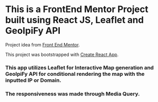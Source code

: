 # This is a FrontEnd Mentor Project built using React JS, Leaflet and GeoIpiFy API

Project idea from [Front End Mentor](https://www.frontendmentor.io/challenges/ip-address-tracker-I8-0yYAH0/hub/ip-address-tracker-QKwi10TJTc).

This project was bootstrapped with [Create React App](https://github.com/facebook/create-react-app).

### This app utilizes Leaflet for Interactive Map generation and GeoIpiFy API for conditional rendering the map with the inputted IP or Domain.

### The responsiveness was made through Media Query.
